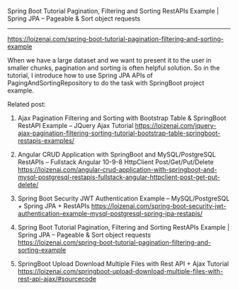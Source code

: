 Spring Boot Tutorial Pagination, Filtering and Sorting RestAPIs Example | Spring JPA – Pageable & Sort object requests
***
https://loizenai.com/spring-boot-tutorial-pagination-filtering-and-sorting-example

When we have a large dataset and we want to present it to the user in smaller chunks, pagination and sorting is often helpful solution. So in the tutorial, I introduce how to use Spring JPA APIs of PagingAndSortingRepository to do the task with SpringBoot project example.

Related post:

1. Ajax Pagination Filtering and Sorting with Bootstrap Table & SpringBoot RestAPI Example – JQuery Ajax Tutorial
https://loizenai.com/jquery-ajax-pagination-filtering-sorting-tutorial-bootstrap-table-springboot-restapis-examples/

2. Angular CRUD Application with SpringBoot and MySQL/PostgreSQL RestAPIs – Fullstack Angular 10-9-8 HttpClient Post/Get/Put/Delete
https://loizenai.com/angular-crud-application-with-springboot-and-mysql-postgresql-restapis-fullstack-angular-httpclient-post-get-put-delete/

3. Spring Boot Security JWT Authentication Example – MySQL/PostgreSQL + Spring JPA + RestAPIs
https://loizenai.com/spring-boot-security-jwt-authentication-example-mysql-postgresql-spring-jpa-restapis/

4. Spring Boot Tutorial Pagination, Filtering and Sorting RestAPIs Example | Spring JPA – Pageable & Sort object requests
https://loizenai.com/spring-boot-tutorial-pagination-filtering-and-sorting-example

5. SpringBoot Upload Download Multiple Files with Rest API + Ajax Tutorial
https://loizenai.com/springboot-upload-download-multiple-files-with-rest-api-ajax/#sourcecode
